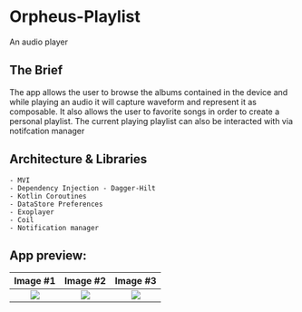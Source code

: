 # Orpheus-Playlist
An audio player

## The Brief

The app allows the user to browse the albums contained in the device and while playing an audio it will capture waveform and represent it as composable.
It also allows the user to favorite songs in order to create a personal playlist.
The current playing playlist can also be interacted with via notifcation manager

## Architecture & Libraries
    - MVI
    - Dependency Injection - Dagger-Hilt
    - Kotlin Coroutines
    - DataStore Preferences
    - Exoplayer
    - Coil
    - Notification manager

## App preview:




Image #1            |  Image #2             |  Image #3           
:-------------------------:|:----------------------------:|:----------------------------:
<img src="images/Demeter_Recipes_1.jpg">    |  <img src="images/Demeter_Recipes_2.jpg">     |  <img src="images/Demeter_Recipes_3.jpg"> 
